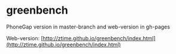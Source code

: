 # greenbench

PhoneGap version in master-branch and web-version in gh-pages

Web-version: [http://ztime.github.io/greenbench/index.html](http://ztime.github.io/greenbench/index.html)
